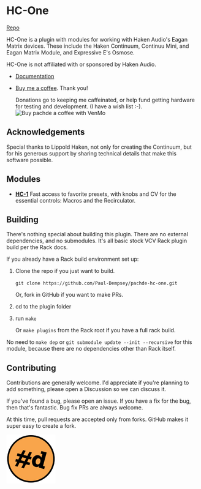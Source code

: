 # HC-One

[Repo](https://github.com/Paul-Dempsey/pachde-hc-one)

HC-One is a plugin with modules for working with Haken Audio's Eagan Matrix devices.
These include the Haken Continuum, Continuu Mini, and Eagan Matrix Module, and Expressive E's Osmose.

HC-One is not affiliated with or sponsored by Haken Audio.

- [Documentation](doc/index.md)

- [Buy me a coffee](https://venmo.com/u/pcdempsey). Thank you!

  Donations go to keeping me caffeinated, or help fund getting hardware for testing and development. (I have a wish list :-).\
  ![Buy pachde a coffee with VenMo](doc/VenMo.png)

## Acknowledgements

Special thanks to Lippold Haken, not only for creating the Continuum,
but for his generous support by sharing technical details that make this software possible.

## Modules

- **[HC-1](HC-1.md)** Fast access to favorite presets, with knobs and CV for the essential controls: Macros and the Recirculator.

## Building

There's nothing special about building this plugin.
There are no external dependencies, and no submodules.
It's all basic stock VCV Rack plugin build per the Rack docs.

If you already have a Rack build environment set up:

1. Clone the repo if you just want to build.

   `git clone https://github.com/Paul-Dempsey/pachde-hc-one.git`

    Or, fork in GitHub if you want to make PRs.

1. cd to the plugin folder

1. run `make`

   Or `make plugins` from the Rack root if you have a full rack build.

No need to `make dep` or `git submodule update --init --recursive` for this module, because there are no dependencies other than Rack itself.

## Contributing

Contributions are generally welcome.
I'd appreciate if you're planning to add something, please open a Discussion so we can discuss it.

If you've found a bug, please open an issue.
If you have a fix for the bug, then that's fantastic. Bug fix PRs are always welcome.

At this time, pull requests are accepted only from forks. GitHub makes it super easy to create a fork.

![pachde (#d) logo](doc/Logo.svg)
